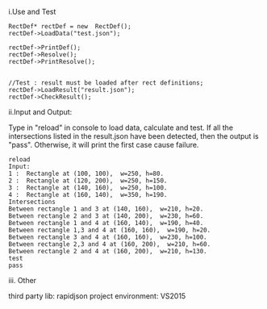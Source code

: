 
i.Use and Test

	RectDef* rectDef = new  RectDef();
	rectDef->LoadData("test.json");
	
	rectDef->PrintDef();
	rectDef->Resolve();
	rectDef->PrintResolve();


	//Test : result must be loaded after rect definitions;
	rectDef->LoadResult("result.json");
	rectDef->CheckResult();


ii.Input and Output:

Type in "reload" in console to load data, calculate and test. If all the intersections listed in the result.json have been detected, then the output is "pass". Otherwise, it will print the first case cause failure.
	
	reload
	Input:
	1 :  Rectangle at (100, 100),  w=250, h=80.
	2 :  Rectangle at (120, 200),  w=250, h=150.
	3 :  Rectangle at (140, 160),  w=250, h=100.
	4 :  Rectangle at (160, 140),  w=350, h=190.
	Intersections
	Between rectangle 1 and 3 at (140, 160),  w=210, h=20.
	Between rectangle 2 and 3 at (140, 200),  w=230, h=60.
	Between rectangle 1 and 4 at (160, 140),  w=190, h=40.
	Between rectangle 1,3 and 4 at (160, 160),  w=190, h=20.
	Between rectangle 3 and 4 at (160, 160),  w=230, h=100.
	Between rectangle 2,3 and 4 at (160, 200),  w=210, h=60.
	Between rectangle 2 and 4 at (160, 200),  w=210, h=130.
	test
	pass
	

iii. Other

third party lib: rapidjson
project environment: VS2015
